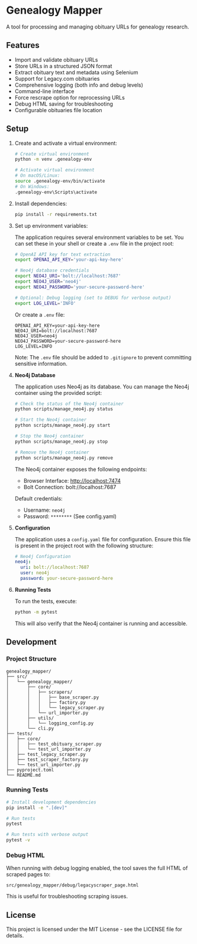 # Genealogy Mapper

A tool for processing and managing obituary URLs for genealogy research.

## Features

- Import and validate obituary URLs
- Store URLs in a structured JSON format
- Extract obituary text and metadata using Selenium
- Support for Legacy.com obituaries
- Comprehensive logging (both info and debug levels)
- Command-line interface
- Force rescrape option for reprocessing URLs
- Debug HTML saving for troubleshooting
- Configurable obituaries file location

## Setup

1. Create and activate a virtual environment:

    ```bash
    # Create virtual environment
    python -m venv .genealogy-env

    # Activate virtual environment
    # On macOS/Linux:
    source .genealogy-env/bin/activate
    # On Windows:
    .genealogy-env\Scripts\activate
    ```

2. Install dependencies:

    ```bash
    pip install -r requirements.txt
    ```

3. Set up environment variables:

   The application requires several environment variables to be set. You can set these in your shell or create a `.env` file in the project root:

   ```bash
   # OpenAI API key for text extraction
   export OPENAI_API_KEY='your-api-key-here'

   # Neo4j database credentials
   export NEO4J_URI='bolt://localhost:7687'
   export NEO4J_USER='neo4j'
   export NEO4J_PASSWORD='your-secure-password-here'

   # Optional: Debug logging (set to DEBUG for verbose output)
   export LOG_LEVEL='INFO'
   ```

   Or create a `.env` file:

   ```plaintext
   OPENAI_API_KEY=your-api-key-here
   NEO4J_URI=bolt://localhost:7687
   NEO4J_USER=neo4j
   NEO4J_PASSWORD=your-secure-password-here
   LOG_LEVEL=INFO
   ```

   Note: The `.env` file should be added to `.gitignore` to prevent committing sensitive information.

4. **Neo4j Database**

   The application uses Neo4j as its database. You can manage the Neo4j container using the provided script:

   ```bash
   # Check the status of the Neo4j container
   python scripts/manage_neo4j.py status

   # Start the Neo4j container
   python scripts/manage_neo4j.py start

   # Stop the Neo4j container
   python scripts/manage_neo4j.py stop

   # Remove the Neo4j container
   python scripts/manage_neo4j.py remove
   ```

   The Neo4j container exposes the following endpoints:

   - Browser Interface: <http://localhost:7474>
   - Bolt Connection: bolt://localhost:7687

   Default credentials:
   - Username: `neo4j`
   - Password: `********` (See config.yaml)

5. **Configuration**

   The application uses a `config.yaml` file for configuration. Ensure this file is present in the project root with the following structure:

   ```yaml
   # Neo4j Configuration
   neo4j:
     uri: bolt://localhost:7687
     user: neo4j
     password: your-secure-password-here
   ```

6. **Running Tests**

   To run the tests, execute:

   ```bash
   python -m pytest
   ```

   This will also verify that the Neo4j container is running and accessible.

## Development

### Project Structure

```plaintext
genealogy_mapper/
├── src/
│   └── genealogy_mapper/
│       ├── core/
│       │   ├── scrapers/
│       │   │   ├── base_scraper.py
│       │   │   ├── factory.py
│       │   │   └── legacy_scraper.py
│       │   └── url_importer.py
│       ├── utils/
│       │   └── logging_config.py
│       └── cli.py
├── tests/
│   ├── core/
│   │   ├── test_obituary_scraper.py
│   │   └── test_url_importer.py
│   ├── test_legacy_scraper.py
│   ├── test_scraper_factory.py
│   └── test_url_importer.py
├── pyproject.toml
└── README.md
```

### Running Tests

```bash
# Install development dependencies
pip install -e ".[dev]"

# Run tests
pytest

# Run tests with verbose output
pytest -v
```

### Debug HTML

When running with debug logging enabled, the tool saves the full HTML of scraped pages to:

```plaintext
src/genealogy_mapper/debug/legacyscraper_page.html
```

This is useful for troubleshooting scraping issues.

## License

This project is licensed under the MIT License - see the LICENSE file for details.
